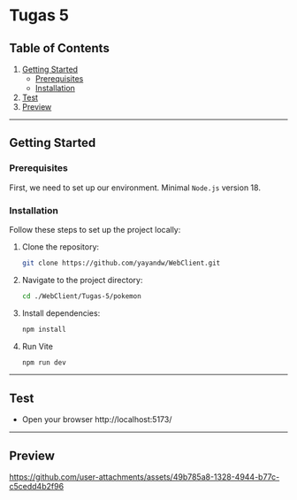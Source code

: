 # Tugas 5

## Table of Contents

1. [Getting Started](#getting-started)
    - [Prerequisites](#prerequisites)
    - [Installation](#installation)
2. [Test](#test)
3. [Preview](#preview)

---

## Getting Started

### Prerequisites
First, we need to set up our environment. Minimal `Node.js` version 18.


### Installation

Follow these steps to set up the project locally:

1. Clone the repository:
   ```bash
   git clone https://github.com/yayandw/WebClient.git
   ```
2. Navigate to the project directory:
   ```bash
   cd ./WebClient/Tugas-5/pokemon
   ```
3. Install dependencies:
   ```bash
   npm install
   ```
4. Run Vite
   ```bash
   npm run dev
   ```

---

## Test
- Open your browser http://localhost:5173/

---

## Preview

https://github.com/user-attachments/assets/49b785a8-1328-4944-b77c-c5cedd4b2f96

